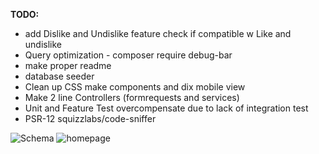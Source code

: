 **TODO:**
- add Dislike and Undislike feature check if compatible w Like and undislike
- Query optimization - composer require debug-bar
- make proper readme 
- database seeder
- Clean up CSS make components and dix mobile view
- Make 2 line Controllers (formrequests and services)
- Unit and Feature Test overcompensate due to lack of integration test
- PSR-12 squizzlabs/code-sniffer


![Schema](https://t.gyazo.com/teams/nabepero/966bb874af9e582d868c7408b06866ce.png)
![homepage](https://t.gyazo.com/teams/nabepero/730832a0438e55237097798e37fedc4f.png)
